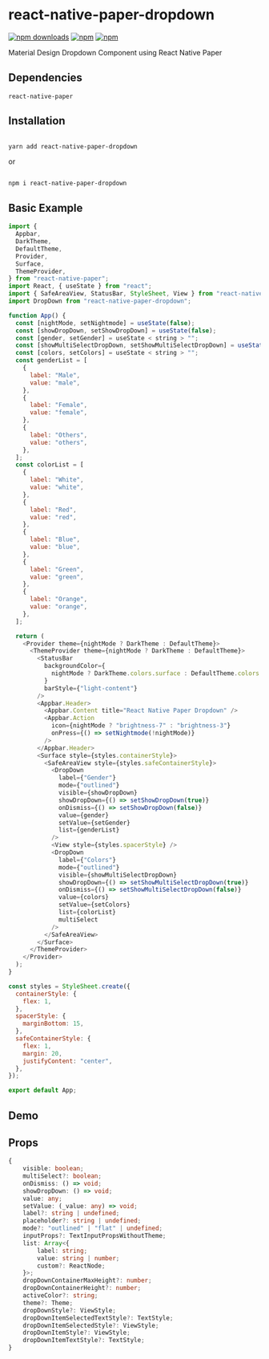 # react-native-paper-dropdown

[![npm downloads](https://img.shields.io/npm/dm/react-native-paper-dropdown.svg?style=for-the-badge)](https://www.npmjs.com/package/react-native-paper-dropdown)
[![npm](https://img.shields.io/npm/dt/react-native-paper-dropdown.svg?style=for-the-badge)](https://www.npmjs.com/package/react-native-paper-dropdown)
[![npm](https://img.shields.io/npm/l/react-native-paper-dropdown?style=for-the-badge)](https://github.com/fateh999/react-native-paper-dropdown/blob/master/LICENSE)

Material Design Dropdown Component using React Native Paper

## Dependencies

    react-native-paper

## Installation

```bash

yarn add react-native-paper-dropdown

```

or

```

npm i react-native-paper-dropdown

```

## Basic Example

```javascript
import {
  Appbar,
  DarkTheme,
  DefaultTheme,
  Provider,
  Surface,
  ThemeProvider,
} from "react-native-paper";
import React, { useState } from "react";
import { SafeAreaView, StatusBar, StyleSheet, View } from "react-native";
import DropDown from "react-native-paper-dropdown";

function App() {
  const [nightMode, setNightmode] = useState(false);
  const [showDropDown, setShowDropDown] = useState(false);
  const [gender, setGender] = useState < string > "";
  const [showMultiSelectDropDown, setShowMultiSelectDropDown] = useState(false);
  const [colors, setColors] = useState < string > "";
  const genderList = [
    {
      label: "Male",
      value: "male",
    },
    {
      label: "Female",
      value: "female",
    },
    {
      label: "Others",
      value: "others",
    },
  ];
  const colorList = [
    {
      label: "White",
      value: "white",
    },
    {
      label: "Red",
      value: "red",
    },
    {
      label: "Blue",
      value: "blue",
    },
    {
      label: "Green",
      value: "green",
    },
    {
      label: "Orange",
      value: "orange",
    },
  ];

  return (
    <Provider theme={nightMode ? DarkTheme : DefaultTheme}>
      <ThemeProvider theme={nightMode ? DarkTheme : DefaultTheme}>
        <StatusBar
          backgroundColor={
            nightMode ? DarkTheme.colors.surface : DefaultTheme.colors.primary
          }
          barStyle={"light-content"}
        />
        <Appbar.Header>
          <Appbar.Content title="React Native Paper Dropdown" />
          <Appbar.Action
            icon={nightMode ? "brightness-7" : "brightness-3"}
            onPress={() => setNightmode(!nightMode)}
          />
        </Appbar.Header>
        <Surface style={styles.containerStyle}>
          <SafeAreaView style={styles.safeContainerStyle}>
            <DropDown
              label={"Gender"}
              mode={"outlined"}
              visible={showDropDown}
              showDropDown={() => setShowDropDown(true)}
              onDismiss={() => setShowDropDown(false)}
              value={gender}
              setValue={setGender}
              list={genderList}
            />
            <View style={styles.spacerStyle} />
            <DropDown
              label={"Colors"}
              mode={"outlined"}
              visible={showMultiSelectDropDown}
              showDropDown={() => setShowMultiSelectDropDown(true)}
              onDismiss={() => setShowMultiSelectDropDown(false)}
              value={colors}
              setValue={setColors}
              list={colorList}
              multiSelect
            />
          </SafeAreaView>
        </Surface>
      </ThemeProvider>
    </Provider>
  );
}

const styles = StyleSheet.create({
  containerStyle: {
    flex: 1,
  },
  spacerStyle: {
    marginBottom: 15,
  },
  safeContainerStyle: {
    flex: 1,
    margin: 20,
    justifyContent: "center",
  },
});

export default App;
```

## Demo

<!-- ![Android](https://imgur.com/bsAAVMI.png) -->

## Props

```typescript
{
    visible: boolean;
    multiSelect?: boolean;
    onDismiss: () => void;
    showDropDown: () => void;
    value: any;
    setValue: (_value: any) => void;
    label?: string | undefined;
    placeholder?: string | undefined;
    mode?: "outlined" | "flat" | undefined;
    inputProps?: TextInputPropsWithoutTheme;
    list: Array<{
        label: string;
        value: string | number;
        custom?: ReactNode;
    }>;
    dropDownContainerMaxHeight?: number;
    dropDownContainerHeight?: number;
    activeColor?: string;
    theme?: Theme;
    dropDownStyle?: ViewStyle;
    dropDownItemSelectedTextStyle?: TextStyle;
    dropDownItemSelectedStyle?: ViewStyle;
    dropDownItemStyle?: ViewStyle;
    dropDownItemTextStyle?: TextStyle;
}
```
